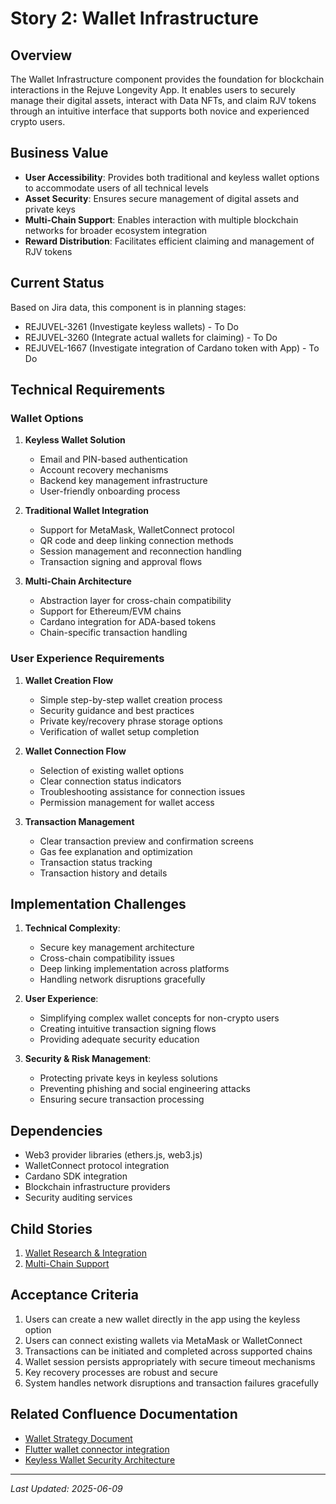 # Story 2: Wallet Infrastructure

## Overview

The Wallet Infrastructure component provides the foundation for blockchain interactions in the Rejuve Longevity App. It enables users to securely manage their digital assets, interact with Data NFTs, and claim RJV tokens through an intuitive interface that supports both novice and experienced crypto users.

## Business Value

- **User Accessibility**: Provides both traditional and keyless wallet options to accommodate users of all technical levels
- **Asset Security**: Ensures secure management of digital assets and private keys
- **Multi-Chain Support**: Enables interaction with multiple blockchain networks for broader ecosystem integration
- **Reward Distribution**: Facilitates efficient claiming and management of RJV tokens

## Current Status

Based on Jira data, this component is in planning stages:
- REJUVEL-3261 (Investigate keyless wallets) - To Do
- REJUVEL-3260 (Integrate actual wallets for claiming) - To Do
- REJUVEL-1667 (Investigate integration of Cardano token with App) - To Do

## Technical Requirements

### Wallet Options

1. **Keyless Wallet Solution**
   - Email and PIN-based authentication
   - Account recovery mechanisms
   - Backend key management infrastructure
   - User-friendly onboarding process

2. **Traditional Wallet Integration**
   - Support for MetaMask, WalletConnect protocol
   - QR code and deep linking connection methods
   - Session management and reconnection handling
   - Transaction signing and approval flows

3. **Multi-Chain Architecture**
   - Abstraction layer for cross-chain compatibility
   - Support for Ethereum/EVM chains
   - Cardano integration for ADA-based tokens
   - Chain-specific transaction handling

### User Experience Requirements

1. **Wallet Creation Flow**
   - Simple step-by-step wallet creation process
   - Security guidance and best practices
   - Private key/recovery phrase storage options
   - Verification of wallet setup completion

2. **Wallet Connection Flow**
   - Selection of existing wallet options
   - Clear connection status indicators
   - Troubleshooting assistance for connection issues
   - Permission management for wallet access

3. **Transaction Management**
   - Clear transaction preview and confirmation screens
   - Gas fee explanation and optimization
   - Transaction status tracking
   - Transaction history and details

## Implementation Challenges

1. **Technical Complexity**:
   - Secure key management architecture
   - Cross-chain compatibility issues
   - Deep linking implementation across platforms
   - Handling network disruptions gracefully

2. **User Experience**:
   - Simplifying complex wallet concepts for non-crypto users
   - Creating intuitive transaction signing flows
   - Providing adequate security education

3. **Security & Risk Management**:
   - Protecting private keys in keyless solutions
   - Preventing phishing and social engineering attacks
   - Ensuring secure transaction processing

## Dependencies

- Web3 provider libraries (ethers.js, web3.js)
- WalletConnect protocol integration
- Cardano SDK integration
- Blockchain infrastructure providers
- Security auditing services

## Child Stories

1. [Wallet Research & Integration](Story%202.1.%20Wallet%20Research%20%26%20Integration.md)
2. [Multi-Chain Support](Story%202.2.%20Multi-Chain%20Support.md)

## Acceptance Criteria

1. Users can create a new wallet directly in the app using the keyless option
2. Users can connect existing wallets via MetaMask or WalletConnect
3. Transactions can be initiated and completed across supported chains
4. Wallet session persists appropriately with secure timeout mechanisms
5. Key recovery processes are robust and secure
6. System handles network disruptions and transaction failures gracefully

## Related Confluence Documentation

- [Wallet Strategy Document](https://confluence.example.com/pages/viewpage.action?pageId=6389773)
- [Flutter wallet connector integration](https://confluence.example.com/pages/viewpage.action?pageId=6389774)
- [Keyless Wallet Security Architecture](https://confluence.example.com/pages/viewpage.action?pageId=6389775)

---

*Last Updated: 2025-06-09*
